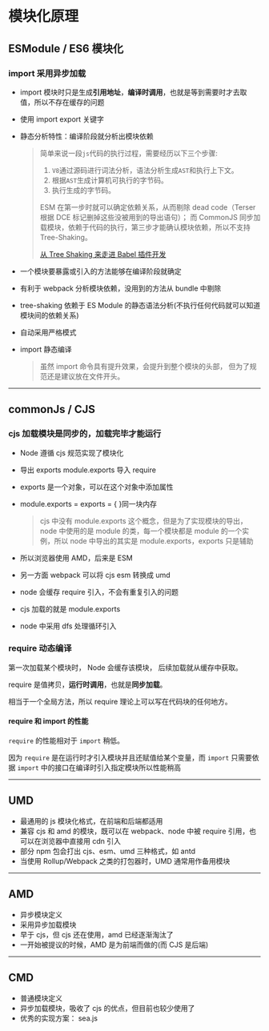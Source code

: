 # 模块化原理

## ESModule / ES6 模块化

### import 采用**异步加载**

- import 模块时只是生成**引用地址**，**编译时调用**，也就是等到需要时才去取值，所以不存在缓存的问题

- 使用 import export 关键字

- 静态分析特性：编译阶段就分析出模块依赖

  > 简单来说一段`js`代码的执行过程，需要经历以下三个步骤:
  >
  > 1. `V8`通过源码进行词法分析，语法分析生成`AST`和执行上下文。
  > 2. 根据`AST`生成计算机可执行的字节码。
  > 3. 执行生成的字节码。
  >
  > ESM 在第一步时就可以确定依赖关系，从而剔除 dead code（Terser 根据 DCE 标记删掉这些没被用到的导出语句）；
  > 而 CommonJS 同步加载模块，依赖于代码的执行，第三步才能确认模块依赖，所以不支持 Tree-Shaking。
  >
  > [从 Tree Shaking 来走进 Babel 插件开发](https://mp.weixin.qq.com/s/igLFmFGQXSq0qb56-mr0CQ)

- 一个模块要暴露或引入的方法能够在编译阶段就确定

- 有利于 webpack 分析模块依赖，没用到的方法从 bundle 中剔除

- tree-shaking 依赖于 ES Module 的静态语法分析(不执行任何代码就可以知道模块间的依赖关系)

- 自动采用严格模式

- import 静态编译
  > 虽然 import 命令具有提升效果，会提升到整个模块的头部， 但为了规范还是建议放在文件开头。

---

## commonJs / CJS

### cjs 加载模块是**同步**的，加载完毕才能运行

- Node 遵循 cjs 规范实现了模块化

- 导出 exports module.exports 导入 require

- exports 是一个对象，可以在这个对象中添加属性

- module.exports = exports = { }同一块内存

  > cjs 中没有 module.exports 这个概念，但是为了实现模块的导出，node 中使用的是 module 的类，每一个模块都是 module 的一个实例，所以 node 中导出的其实是 module.exports，exports 只是辅助

- 所以浏览器使用 AMD，后来是 ESM

- 另一方面 webpack 可以将 cjs esm 转换成 umd

- node 会缓存 require 引入，不会有重复引入的问题

- cjs 加载的就是 module.exports

- node 中采用 dfs 处理循环引入

### require 动态编译

第一次加载某个模块时， Node 会缓存该模块， 后续加载就从缓存中获取。

require 是值拷贝，**运行时调用**，也就是**同步加载**。

相当于一个全局方法，所以 require 理论上可以写在代码块的任何地方。

#### require 和 import 的性能

`require` 的性能相对于 `import` 稍低。

因为 `require` 是在运行时才引入模块并且还赋值给某个变量，而 `import` 只需要依据 `import` 中的接口在编译时引入指定模块所以性能稍高

---

## UMD

- 最通用的 js 模块化格式，在前端和后端都适用
- 兼容 cjs 和 amd 的模块，既可以在 webpack、node 中被 require 引用，也可以在浏览器中直接用 cdn 引入
- 部分 npm 包会打出 cjs、esm、umd 三种格式，如 antd
- 当使用 Rollup/Webpack 之类的打包器时，UMD 通常用作备用模块

---

## AMD

- 异步模块定义
- 采用异步加载模块
- 早于 cjs，但 cjs 还在使用，amd 已经逐渐淘汰了
- 一开始被提议的时候，AMD 是为前端而做的(而 CJS 是后端)

---

## CMD

- 普通模块定义
- 异步加载模块，吸收了 cjs 的优点，但目前也较少使用了
- 优秀的实现方案： sea.js
